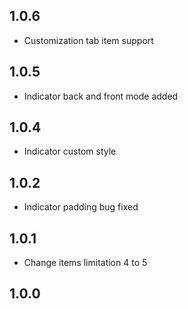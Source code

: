 ## 1.0.6

* Customization tab item support

## 1.0.5

* Indicator back and front mode added

## 1.0.4

* Indicator custom style

## 1.0.2

* Indicator padding bug fixed

## 1.0.1

* Change items limitation 4 to 5

## 1.0.0
